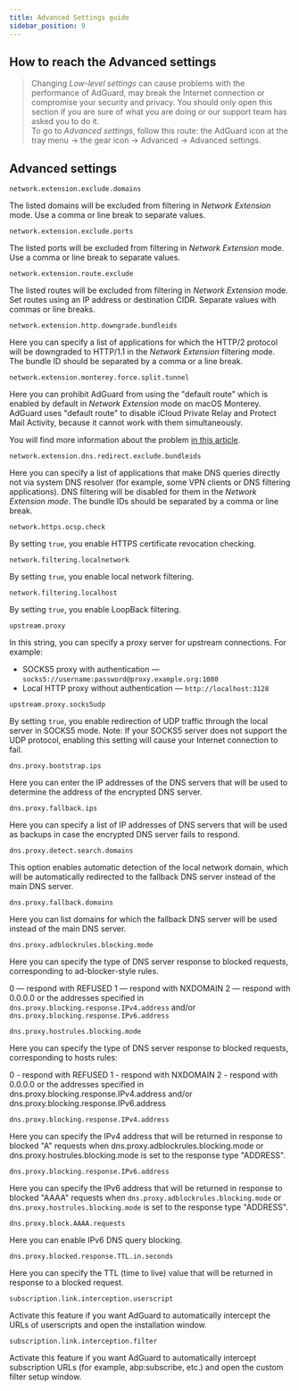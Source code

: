 ```yaml
---
title: Advanced Settings guide
sidebar_position: 9
---
```


## How to reach the Advanced settings

> Changing *Low-level settings* can cause problems with the performance of AdGuard, may break the Internet connection or compromise your security and privacy. You should only open this section if you are sure of what you are doing or our support team has asked you to do it.  
To go to *Advanced settings*, follow this route: the AdGuard icon at the tray menu → the gear icon → Advanced → Advanced settings.

## Advanced settings

`network.extension.exclude.domains` 

The listed domains will be excluded from filtering in *Network Extension* mode. Use a comma or line break to separate values. 

`network.extension.exclude.ports`

The listed ports will be excluded from filtering in *Network Extension* mode. Use a comma or line break to separate values.

`network.extension.route.exclude` 

The listed routes will be excluded from filtering in *Network Extension* mode. Set routes using an IP address or destination CIDR. Separate values with commas or line breaks. 

`network.extension.http.downgrade.bundleids`

Here you can specify a list of applications for which the HTTP/2 protocol will be downgraded to HTTP/1.1 in the *Network Extension* filtering mode. The bundle ID should be separated by a comma or a line break.

`network.extension.monterey.force.split.tunnel` 

Here you can prohibit AdGuard from using the "default route" which is enabled by default in *Network Extension* mode on macOS Monterey. AdGuard uses "default route" to disable iCloud Private Relay and Protect Mail Activity, because it cannot work with them simultaneously. 

You will find more information about the problem [in this article](https://kb.adguard.com/en/macos/solving-problems/icloud-private-relay). 

`network.extension.dns.redirect.exclude.bundleids` 

Here you can specify a list of applications that make DNS queries directly not via system DNS resolver (for example, some VPN clients or DNS filtering applications). DNS filtering will be disabled for them in the *Network Extension mode*. The bundle IDs should be separated by a comma or line break.

`network.https.ocsp.check` 

By setting `true`, you enable HTTPS certificate revocation checking.

`network.filtering.localnetwork` 

By setting `true`, you enable local network filtering. 

`network.filtering.localhost` 

By setting `true`, you enable LoopBack filtering. 

`upstream.proxy` 

In this string, you can specify a proxy server for upstream connections. For example: 

* SOCKS5 proxy with authentication — `socks5://username:password@proxy.example.org:1080`
* Local HTTP proxy without authentication — `http://localhost:3128`

`upstream.proxy.socks5udp` 

By setting `true`, you enable redirection of UDP traffic through the local server in SOCKS5 mode. Note: If your SOCKS5 server does not support the UDP protocol, enabling this setting will cause your Internet connection to fail.

`dns.proxy.bootstrap.ips`

Here you can enter the IP addresses of the DNS servers that will be used to determine the address of the encrypted DNS server.

`dns.proxy.fallback.ips`

Here you can specify a list of IP addresses of DNS servers that will be used as backups in case the encrypted DNS server fails to respond. 

`dns.proxy.detect.search.domains`

This option enables automatic detection of the local network domain, which will be automatically redirected to the fallback DNS server instead of the main DNS server.  

`dns.proxy.fallback.domains`

Here you can list domains for which the fallback DNS server will be used instead of the main DNS server.  

`dns.proxy.adblockrules.blocking.mode`

Here you can specify the type of DNS server response to blocked requests, corresponding to ad-blocker-style rules. 

0 — respond with REFUSED
1 — respond with NXDOMAIN 
2 — respond with 0.0.0.0 or the addresses specified in `dns.proxy.blocking.response.IPv4.address` and/or `dns.proxy.blocking.response.IPv6.address`

`dns.proxy.hostrules.blocking.mode`

Here you can specify the type of DNS server response to blocked requests, corresponding to hosts rules:

0 - respond with REFUSED
1 - respond with NXDOMAIN 
2 - respond with 0.0.0.0 or the addresses specified in dns.proxy.blocking.response.IPv4.address and/or dns.proxy.blocking.response.IPv6.address

`dns.proxy.blocking.response.IPv4.address`

Here you can specify the IPv4 address that will be returned in response to blocked "A" requests when dns.proxy.adblockrules.blocking.mode or dns.proxy.hostrules.blocking.mode is set to  the response type "ADDRESS".

`dns.proxy.blocking.response.IPv6.address`

Here you can specify the IPv6 address that will be returned in response to blocked "AAAA" requests when `dns.proxy.adblockrules.blocking.mode` or `dns.proxy.hostrules.blocking.mode` is set to the response type "ADDRESS".

`dns.proxy.block.AAAA.requests`

Here you can enable IPv6 DNS query blocking.

`dns.proxy.blocked.response.TTL.in.seconds`

Here you can specify the TTL (time to live) value that will be returned in response to a blocked request.  

`subscription.link.interception.userscript`

Activate this feature if you want AdGuard to automatically intercept the URLs of userscripts and open the installation window. 

`subscription.link.interception.filter`

Activate this feature if you want AdGuard to automatically intercept subscription URLs (for example, abp:subscribe, etc.) and open the custom filter setup window.
